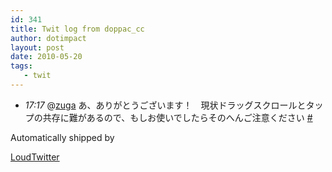 ```yaml
---
id: 341
title: Twit log from doppac_cc
author: dotimpact
layout: post
date: 2010-05-20
tags:
   - twit
---
```

<ul class="loudtwitter">
  <li>
    <em>17:17</em> @<a href="http://twitter.com/zuga">zuga</a> あ、ありがとうございます！　現状ドラッグスクロールとタップの共存に難があるので、もしお使いでしたらそのへんご注意ください <a href="http://twitter.com/doppac_cc/statuses/14282580363">#</a>
  </li>
</ul>Automatically shipped by 

[LoudTwitter][1]

 [1]: http://www.loudtwitter.com
